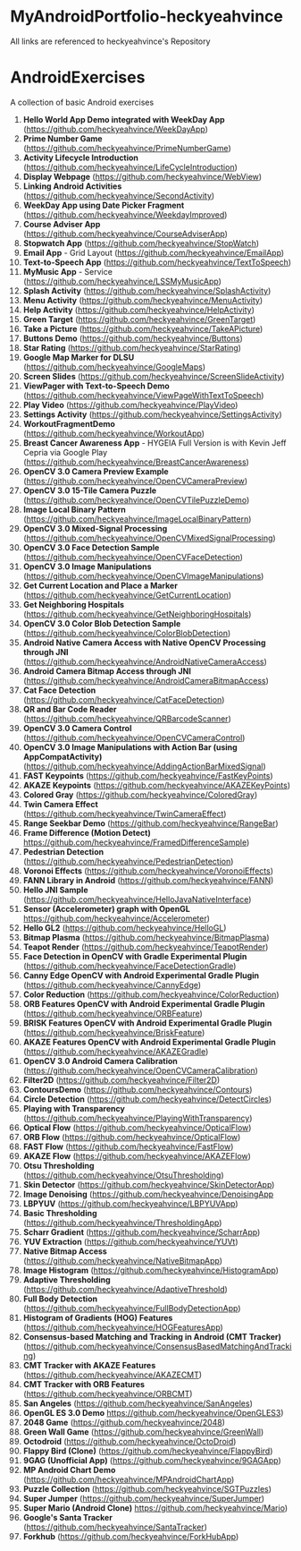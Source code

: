 # MyAndroidPortfolio-heckyeahvince
All links are referenced to heckyeahvince's Repository

# AndroidExercises

A collection of basic Android exercises

1. **Hello World App Demo integrated with WeekDay App** (https://github.com/heckyeahvince/WeekDayApp)
2. **Prime Number Game** (https://github.com/heckyeahvince/PrimeNumberGame)
3. **Activity Lifecycle Introduction** (https://github.com/heckyeahvince/LifeCycleIntroduction)
4. **Display Webpage** (https://github.com/heckyeahvince/WebView)
5. **Linking Android Activities** (https://github.com/heckyeahvince/SecondActivity)
6. **WeekDay App using Date Picker Fragment** (https://github.com/heckyeahvince/WeekdayImproved)
7. **Course Adviser App** (https://github.com/heckyeahvince/CourseAdviserApp)
8. **Stopwatch App** (https://github.com/heckyeahvince/StopWatch)
9. **Email App** - Grid Layout (https://github.com/heckyeahvince/EmailApp)
9. **Text-to-Speech App** (https://github.com/heckyeahvince/TextToSpeech)
10. **MyMusic App** - Service (https://github.com/heckyeahvince/LSSMyMusicApp)
11. **Splash Activity** (https://github.com/heckyeahvince/SplashActivity)
12. **Menu Activity** (https://github.com/heckyeahvince/MenuActivity)
13. **Help Activity** (https://github.com/heckyeahvince/HelpActivity)
14. **Green Target** (https://github.com/heckyeahvince/GreenTarget)
15. **Take a Picture** (https://github.com/heckyeahvince/TakeAPicture)
16. **Buttons Demo** (https://github.com/heckyeahvince/Buttons)
17. **Star Rating** (https://github.com/heckyeahvince/StarRating)
18. **Google Map Marker for DLSU** (https://github.com/heckyeahvince/GoogleMaps)
19. **Screen Slides** (https://github.com/heckyeahvince/ScreenSlideActivity)
20. **ViewPager with Text-to-Speech Demo** (https://github.com/heckyeahvince/ViewPageWithTextToSpeech)
21. **Play Video** (https://github.com/heckyeahvince/PlayVideo)
24. **Settings Activity** (https://github.com/heckyeahvince/SettingsActivity)
25. **WorkoutFragmentDemo** (https://github.com/heckyeahvince/WorkoutApp)
27. **Breast Cancer Awareness App** - HYGEIA Full Version is with Kevin Jeff Cepria via Google Play (https://github.com/heckyeahvince/BreastCancerAwareness) 
28. **OpenCV 3.0 Camera Preview Example** (https://github.com/heckyeahvince/OpenCVCameraPreview)
29. **OpenCV 3.0 15-Tile Camera Puzzle** (https://github.com/heckyeahvince/OpenCVTilePuzzleDemo)
30. **Image Local Binary Pattern** (https://github.com/heckyeahvince/ImageLocalBinaryPattern)
31. **OpenCV 3.0 Mixed-Signal Processing** (https://github.com/heckyeahvince/OpenCVMixedSignalProcessing)  
32. **OpenCV 3.0 Face Detection Sample** (https://github.com/heckyeahvince/OpenCVFaceDetection)
33. **OpenCV 3.0 Image Manipulations** (https://github.com/heckyeahvince/OpenCVImageManipulations)
34. **Get Current Location and Place a Marker** (https://github.com/heckyeahvince/GetCurrentLocation)
35. **Get Neighboring Hospitals** (https://github.com/heckyeahvince/GetNeighboringHospitals)
36. **OpenCV 3.0 Color Blob Detection Sample** (https://github.com/heckyeahvince/ColorBlobDetection)
37. **Android Native Camera Access with Native OpenCV Processing through JNI** (https://github.com/heckyeahvince/AndroidNativeCameraAccess)
38. **Android Camera Bitmap Access through JNI** (https://github.com/heckyeahvince/AndroidCameraBitmapAccess)
39. **Cat Face Detection** (https://github.com/heckyeahvince/CatFaceDetection)
40. **QR and Bar Code Reader** (https://github.com/heckyeahvince/QRBarcodeScanner)
41. **OpenCV 3.0 Camera Control** (https://github.com/heckyeahvince/OpenCVCameraControl)
42. **OpenCV 3.0 Image Manipulations with Action Bar (using AppCompatActivity)** (https://github.com/heckyeahvince/AddingActionBarMixedSignal)
43. **FAST Keypoints** (https://github.com/heckyeahvince/FastKeyPoints)
44. **AKAZE Keypoints** (https://github.com/heckyeahvince/AKAZEKeyPoints)
45. **Colored Gray** (https://github.com/heckyeahvince/ColoredGray)
46. **Twin Camera Effect** (https://github.com/heckyeahvince/TwinCameraEffect)
47. **Range Seekbar Demo** (https://github.com/heckyeahvince/RangeBar)
48. **Frame Difference (Motion Detect)** https://github.com/heckyeahvince/FramedDifferenceSample)
49. **Pedestrian Detection** (https://github.com/heckyeahvince/PedestrianDetection)
50. **Voronoi Effects** (https://github.com/heckyeahvince/VoronoiEffects)
51. **FANN Library in Android** (https://github.com/heckyeahvince/FANN)
52. **Hello JNI Sample** (https://github.com/heckyeahvince/HelloJavaNativeInterface)
53. **Sensor (Accelerometer) graph with OpenGL** https://github.com/heckyeahvince/Accelerometer)
54. **Hello GL2** (https://github.com/heckyeahvince/HelloGL)
55. **Bitmap Plasma** (https://github.com/heckyeahvince/BitmapPlasma)
56. **Teapot Render** (https://github.com/heckyeahvince/TeapotRender)
57. **Face Detection in OpenCV with Gradle Experimental Plugin** (https://github.com/heckyeahvince/FaceDetectionGradle)
58. **Canny Edge OpenCV with Android Experimental Gradle Plugin** (https://github.com/heckyeahvince/CannyEdge)
59. **Color Reduction** (https://github.com/heckyeahvince/ColorReduction)
60. **ORB Features OpenCV with Android Experimental Gradle Plugin** (https://github.com/heckyeahvince/ORBFeature)
61. **BRISK Features OpenCV with Android Experimental Gradle Plugin** (https://github.com/heckyeahvince/BriskFeature)
62. **AKAZE Features OpenCV with Android Experimental Gradle Plugin** (https://github.com/heckyeahvince/AKAZEGradle)
63. **OpenCV 3.0 Android Camera Calibration** (https://github.com/heckyeahvince/OpenCVCameraCalibration)
64. **Filter2D** (https://github.com/heckyeahvince/Filter2D)
65. **ContoursDemo** (https://github.com/heckyeahvince/Contours)
66. **Circle Detection** (https://github.com/heckyeahvince/DetectCircles)
67. **Playing with Transparency** (https://github.com/heckyeahvince/PlayingWithTransparency)
68. **Optical Flow** (https://github.com/heckyeahvince/OpticalFlow)
69. **ORB Flow** (https://github.com/heckyeahvince/OpticalFlow)
70. **FAST Flow** (https://github.com/heckyeahvince/FastFlow)
71. **AKAZE Flow** (https://github.com/heckyeahvince/AKAZEFlow)
72. **Otsu Thresholding** (https://github.com/heckyeahvince/OtsuThresholding)
73. **Skin Detector** (https://github.com/heckyeahvince/SkinDetectorApp)
74. **Image Denoising** (https://github.com/heckyeahvince/DenoisingApp
75. **LBPYUV** (https://github.com/heckyeahvince/LBPYUVApp)
76. **Basic Thresholding** (https://github.com/heckyeahvince/ThresholdingApp)
77. **Scharr Gradient** (https://github.com/heckyeahvince/ScharrApp)
78. **YUV Extraction** (https://github.com/heckyeahvince/YUVt)
79. **Native Bitmap Access** (https://github.com/heckyeahvince/NativeBitmapApp)
80. **Image Histogram** (https://github.com/heckyeahvince/HistogramApp)
81. **Adaptive Thresholding** (https://github.com/heckyeahvince/AdaptiveThreshold)
83. **Full Body Detection** (https://github.com/heckyeahvince/FullBodyDetectionApp)
84. **Histogram of Gradients (HOG) Features** (https://github.com/heckyeahvince/HOGFeaturesApp)
85. **Consensus-based Matching and Tracking in Android (CMT Tracker)** (https://github.com/heckyeahvince/ConsensusBasedMatchingAndTracking)
87. **CMT Tracker with AKAZE Features** (https://github.com/heckyeahvince/AKAZECMT)
88. **CMT Tracker with ORB Features** (https://github.com/heckyeahvince/ORBCMT)
89. **San Angeles** (https://github.com/heckyeahvince/SanAngeles)
90. **OpenGL ES 3.0 Demo** https://github.com/heckyeahvince/OpenGLES3)
91. **2048 Game** (https://github.com/heckyeahvince/2048)
92. **Green Wall Game** (https://github.com/heckyeahvince/GreenWall)
93. **Octodroid** (https://github.com/heckyeahvince/OctoDroid)
94. **Flappy Bird (Clone)** (https://github.com/heckyeahvince/FlappyBird)
95. **9GAG (Unofficial App)** (https://github.com/heckyeahvince/9GAGApp)
96. **MP Android Chart Demo** (https://github.com/heckyeahvince/MPAndroidChartApp)
97. **Puzzle Collection** (https://github.com/heckyeahvince/SGTPuzzles)
98. **Super Jumper** (https://github.com/heckyeahvince/SuperJumper)
99. **Super Mario (Android Clone)** https://github.com/heckyeahvince/Mario)
100. **Google's Santa Tracker** (https://github.com/heckyeahvince/SantaTracker)
101. **Forkhub** (https://github.com/heckyeahvince/ForkHubApp)

